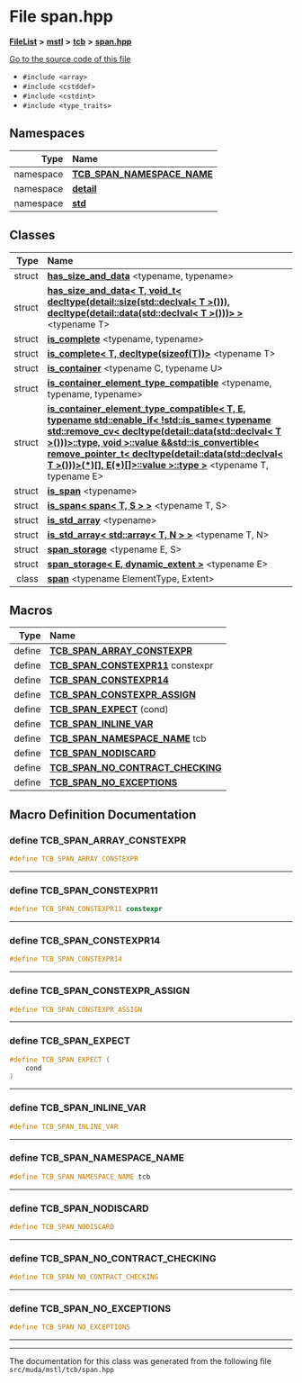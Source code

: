 

# File span.hpp



[**FileList**](files.md) **>** [**mstl**](dir_76b30f276e6a3b8973955140272e7c63.md) **>** [**tcb**](dir_98b3ad4083edbdd3c811d05568c94a59.md) **>** [**span.hpp**](span_8hpp.md)

[Go to the source code of this file](span_8hpp_source.md)



* `#include <array>`
* `#include <cstddef>`
* `#include <cstdint>`
* `#include <type_traits>`













## Namespaces

| Type | Name |
| ---: | :--- |
| namespace | [**TCB\_SPAN\_NAMESPACE\_NAME**](namespace_t_c_b___s_p_a_n___n_a_m_e_s_p_a_c_e___n_a_m_e.md) <br> |
| namespace | [**detail**](namespace_t_c_b___s_p_a_n___n_a_m_e_s_p_a_c_e___n_a_m_e_1_1detail.md) <br> |
| namespace | [**std**](namespacestd.md) <br> |


## Classes

| Type | Name |
| ---: | :--- |
| struct | [**has\_size\_and\_data**](struct_t_c_b___s_p_a_n___n_a_m_e_s_p_a_c_e___n_a_m_e_1_1detail_1_1has__size__and__data.md) &lt;typename, typename&gt;<br> |
| struct | [**has\_size\_and\_data&lt; T, void\_t&lt; decltype(detail::size(std::declval&lt; T &gt;())), decltype(detail::data(std::declval&lt; T &gt;()))&gt; &gt;**](struct_t_c_b___s_p_a_n___n_a_m_e_s_p_a_c_e___n_a_m_e_1_1detail_1_1has__size__and__data_3_01_t_00fcf51269242c64e6f704600d32eb2114.md) &lt;typename T&gt;<br> |
| struct | [**is\_complete**](struct_t_c_b___s_p_a_n___n_a_m_e_s_p_a_c_e___n_a_m_e_1_1detail_1_1is__complete.md) &lt;typename, typename&gt;<br> |
| struct | [**is\_complete&lt; T, decltype(sizeof(T))&gt;**](struct_t_c_b___s_p_a_n___n_a_m_e_s_p_a_c_e___n_a_m_e_1_1detail_1_1is__complete_3_01_t_00_01decltype_07sizeof_07_t_08_08_4.md) &lt;typename T&gt;<br> |
| struct | [**is\_container**](struct_t_c_b___s_p_a_n___n_a_m_e_s_p_a_c_e___n_a_m_e_1_1detail_1_1is__container.md) &lt;typename C, typename U&gt;<br> |
| struct | [**is\_container\_element\_type\_compatible**](struct_t_c_b___s_p_a_n___n_a_m_e_s_p_a_c_e___n_a_m_e_1_1detail_1_1is__container__element__type__compatible.md) &lt;typename, typename, typename&gt;<br> |
| struct | [**is\_container\_element\_type\_compatible&lt; T, E, typename std::enable\_if&lt; !std::is\_same&lt; typename std::remove\_cv&lt; decltype(detail::data(std::declval&lt; T &gt;()))&gt;::type, void &gt;::value &&std::is\_convertible&lt; remove\_pointer\_t&lt; decltype(detail::data(std::declval&lt; T &gt;()))&gt;(\*)[], E(\*)[]&gt;::value &gt;::type &gt;**](struct_t_c_b___s_p_a_n___n_a_m_e_s_p_a_c_e___n_a_m_e_1_1detail_1_1is__container__element__type__c072d1469943930dc7881b664700551d.md) &lt;typename T, typename E&gt;<br> |
| struct | [**is\_span**](struct_t_c_b___s_p_a_n___n_a_m_e_s_p_a_c_e___n_a_m_e_1_1detail_1_1is__span.md) &lt;typename&gt;<br> |
| struct | [**is\_span&lt; span&lt; T, S &gt; &gt;**](struct_t_c_b___s_p_a_n___n_a_m_e_s_p_a_c_e___n_a_m_e_1_1detail_1_1is__span_3_01span_3_01_t_00_01_s_01_4_01_4.md) &lt;typename T, S&gt;<br> |
| struct | [**is\_std\_array**](struct_t_c_b___s_p_a_n___n_a_m_e_s_p_a_c_e___n_a_m_e_1_1detail_1_1is__std__array.md) &lt;typename&gt;<br> |
| struct | [**is\_std\_array&lt; std::array&lt; T, N &gt; &gt;**](struct_t_c_b___s_p_a_n___n_a_m_e_s_p_a_c_e___n_a_m_e_1_1detail_1_1is__std__array_3_01std_1_1array_3_01_t_00_01_n_01_4_01_4.md) &lt;typename T, N&gt;<br> |
| struct | [**span\_storage**](struct_t_c_b___s_p_a_n___n_a_m_e_s_p_a_c_e___n_a_m_e_1_1detail_1_1span__storage.md) &lt;typename E, S&gt;<br> |
| struct | [**span\_storage&lt; E, dynamic\_extent &gt;**](struct_t_c_b___s_p_a_n___n_a_m_e_s_p_a_c_e___n_a_m_e_1_1detail_1_1span__storage_3_01_e_00_01dynamic__extent_01_4.md) &lt;typename E&gt;<br> |
| class | [**span**](class_t_c_b___s_p_a_n___n_a_m_e_s_p_a_c_e___n_a_m_e_1_1span.md) &lt;typename ElementType, Extent&gt;<br> |

















































## Macros

| Type | Name |
| ---: | :--- |
| define  | [**TCB\_SPAN\_ARRAY\_CONSTEXPR**](span_8hpp.md#define-tcb_span_array_constexpr)  <br> |
| define  | [**TCB\_SPAN\_CONSTEXPR11**](span_8hpp.md#define-tcb_span_constexpr11)  constexpr<br> |
| define  | [**TCB\_SPAN\_CONSTEXPR14**](span_8hpp.md#define-tcb_span_constexpr14)  <br> |
| define  | [**TCB\_SPAN\_CONSTEXPR\_ASSIGN**](span_8hpp.md#define-tcb_span_constexpr_assign)  <br> |
| define  | [**TCB\_SPAN\_EXPECT**](span_8hpp.md#define-tcb_span_expect) (cond) <br> |
| define  | [**TCB\_SPAN\_INLINE\_VAR**](span_8hpp.md#define-tcb_span_inline_var)  <br> |
| define  | [**TCB\_SPAN\_NAMESPACE\_NAME**](span_8hpp.md#define-tcb_span_namespace_name)  tcb<br> |
| define  | [**TCB\_SPAN\_NODISCARD**](span_8hpp.md#define-tcb_span_nodiscard)  <br> |
| define  | [**TCB\_SPAN\_NO\_CONTRACT\_CHECKING**](span_8hpp.md#define-tcb_span_no_contract_checking)  <br> |
| define  | [**TCB\_SPAN\_NO\_EXCEPTIONS**](span_8hpp.md#define-tcb_span_no_exceptions)  <br> |

## Macro Definition Documentation





### define TCB\_SPAN\_ARRAY\_CONSTEXPR 

```C++
#define TCB_SPAN_ARRAY_CONSTEXPR 
```




<hr>



### define TCB\_SPAN\_CONSTEXPR11 

```C++
#define TCB_SPAN_CONSTEXPR11 constexpr
```




<hr>



### define TCB\_SPAN\_CONSTEXPR14 

```C++
#define TCB_SPAN_CONSTEXPR14 
```




<hr>



### define TCB\_SPAN\_CONSTEXPR\_ASSIGN 

```C++
#define TCB_SPAN_CONSTEXPR_ASSIGN 
```




<hr>



### define TCB\_SPAN\_EXPECT 

```C++
#define TCB_SPAN_EXPECT (
    cond
) 
```




<hr>



### define TCB\_SPAN\_INLINE\_VAR 

```C++
#define TCB_SPAN_INLINE_VAR 
```




<hr>



### define TCB\_SPAN\_NAMESPACE\_NAME 

```C++
#define TCB_SPAN_NAMESPACE_NAME tcb
```




<hr>



### define TCB\_SPAN\_NODISCARD 

```C++
#define TCB_SPAN_NODISCARD 
```




<hr>



### define TCB\_SPAN\_NO\_CONTRACT\_CHECKING 

```C++
#define TCB_SPAN_NO_CONTRACT_CHECKING 
```




<hr>



### define TCB\_SPAN\_NO\_EXCEPTIONS 

```C++
#define TCB_SPAN_NO_EXCEPTIONS 
```




<hr>

------------------------------
The documentation for this class was generated from the following file `src/muda/mstl/tcb/span.hpp`

